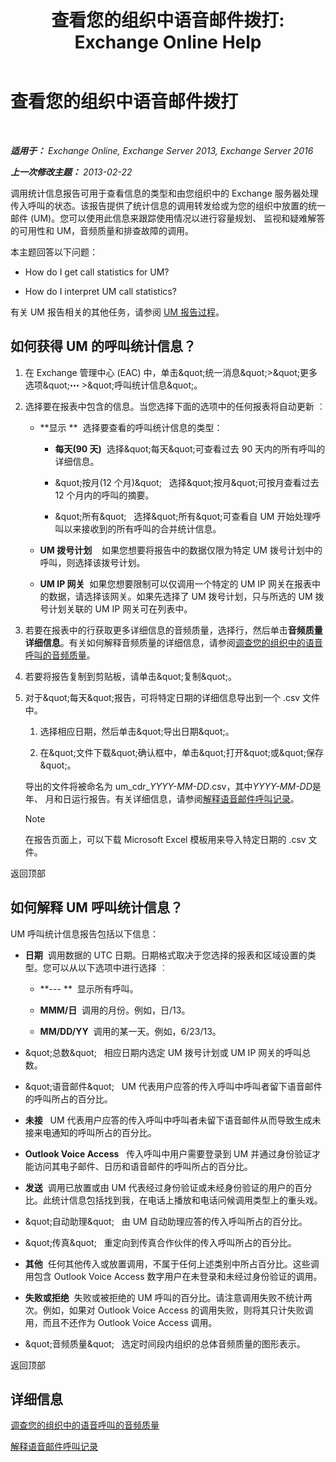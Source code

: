 ﻿---
title: '查看您的组织中语音邮件拨打: Exchange Online Help'
TOCTitle: 查看您的组织中语音邮件拨打
ms:assetid: f6fdbe17-d1d2-442a-aa13-06b908d9c33a
ms:mtpsurl: https://technet.microsoft.com/zh-cn/library/JJ659073(v=EXCHG.150)
ms:contentKeyID: 50556687
ms.date: 05/23/2018
mtps_version: v=EXCHG.150
ms.translationtype: MT
---

# 查看您的组织中语音邮件拨打

 

_**适用于：** Exchange Online, Exchange Server 2013, Exchange Server 2016_

_**上一次修改主题：** 2013-02-22_

调用统计信息报告可用于查看信息的类型和由您组织中的 Exchange 服务器处理传入呼叫的状态。该报告提供了统计信息的调用转发给或为您的组织中放置的统一邮件 (UM)。您可以使用此信息来跟踪使用情况以进行容量规划、 监视和疑难解答的可用性和 UM，音频质量和排查故障的调用。

本主题回答以下问题：

  - How do I get call statistics for UM?

  - How do I interpret UM call statistics?

有关 UM 报告相关的其他任务，请参阅 [UM 报告过程](um-reports-procedures-exchange-2013-help.md)。

## 如何获得 UM 的呼叫统计信息？

1.  在 Exchange 管理中心 (EAC) 中，单击\&quot;统一消息\&quot;\>\&quot;更多选项\&quot;![更多选项图标](images/JJ150550.5381819e-3b21-4873-8714-e9b956290b28(EXCHG.150).gif "更多选项图标") \>\&quot;呼叫统计信息\&quot;。

2.  选择要在报表中包含的信息。当您选择下面的选项中的任何报表将自动更新 ︰
    
      - **显示 **  选择要查看的呼叫统计信息的类型：
        
          - **每天(90 天)**  选择\&quot;每天\&quot;可查看过去 90 天内的所有呼叫的详细信息。
        
          - \&quot;按月(12 个月)\&quot;   选择\&quot;按月\&quot;可按月查看过去 12 个月内的呼叫的摘要。
        
          - \&quot;所有\&quot;   选择\&quot;所有\&quot;可查看自 UM 开始处理呼叫以来接收到的所有呼叫的合并统计信息。
    
      - **UM 拨号计划**    如果您想要将报告中的数据仅限为特定 UM 拨号计划中的呼叫，则选择该拨号计划。
    
      - **UM IP 网关**  如果您想要限制可以仅调用一个特定的 UM IP 网关在报表中的数据，请选择该网关。如果先选择了 UM 拨号计划，只与所选的 UM 拨号计划关联的 UM IP 网关可在列表中。

3.  若要在报表中的行获取更多详细信息的音频质量，选择行，然后单击**音频质量详细信息**。有关如何解释音频质量的详细信息，请参阅[调查您的组织中的语音呼叫的音频质量](investigate-the-audio-quality-of-voice-calls-in-your-organization-exchange-2013-help.md)。

4.  若要将报告复制到剪贴板，请单击\&quot;复制\&quot;。

5.  对于\&quot;每天\&quot;报告，可将特定日期的详细信息导出到一个 .csv 文件中。
    
    1.  选择相应日期，然后单击\&quot;导出日期\&quot;。
    
    2.  在\&quot;文件下载\&quot;确认框中，单击\&quot;打开\&quot;或\&quot;保存\&quot;。
    
    导出的文件将被命名为 um\_cdr\_*YYYY-MM-DD*.csv，其中*YYYY-MM-DD*是年、 月和日运行报告。有关详细信息，请参阅[解释语音邮件呼叫记录](interpret-voice-mail-call-records-exchange-2013-help.md)。
    
    > [!NOTE]
    > 在报告页面上，可以下载 Microsoft Excel 模板用来导入特定日期的 .csv 文件。


返回顶部

## 如何解释 UM 呼叫统计信息？

UM 呼叫统计信息报告包括以下信息：

  - **日期**  调用数据的 UTC 日期。日期格式取决于您选择的报表和区域设置的类型。您可以从以下选项中进行选择 ︰
    
      - **--- **  显示所有呼叫。
    
      - **MMM/日**  调用的月份。例如，日/13。
    
      - **MM/DD/YY**  调用的某一天。例如，6/23/13。

  - \&quot;总数\&quot;   相应日期内选定 UM 拨号计划或 UM IP 网关的呼叫总数。

  - \&quot;语音邮件\&quot;   UM 代表用户应答的传入呼叫中呼叫者留下语音邮件的呼叫所占的百分比。

  - **未接**   UM 代表用户应答的传入呼叫中呼叫者未留下语音邮件从而导致生成未接来电通知的呼叫所占的百分比。

  - **Outlook Voice Access**   传入呼叫中用户需要登录到 UM 并通过身份验证才能访问其电子邮件、日历和语音邮件的呼叫所占的百分比。

  - **发送**  调用已放置或由 UM 代表经过身份验证或未经身份验证的用户的百分比。此统计信息包括找到我，在电话上播放和电话问候调用类型上的重头戏。

  - \&quot;自动助理\&quot;   由 UM 自动助理应答的传入呼叫所占的百分比。

  - \&quot;传真\&quot;   重定向到传真合作伙伴的传入呼叫所占的百分比。

  - **其他**  任何其他传入或放置调用，不属于任何上述类别中所占百分比。这些调用包含 Outlook Voice Access 数字用户在未登录和未经过身份验证的调用。

  - **失败或拒绝**  失败或被拒绝的 UM 呼叫的百分比。请注意调用失败不统计两次。例如，如果对 Outlook Voice Access 的调用失败，则将其只计失败调用，而且不还作为 Outlook Voice Access 调用。

  - \&quot;音频质量\&quot;   选定时间段内组织的总体音频质量的图形表示。

返回顶部

## 详细信息

[调查您的组织中的语音呼叫的音频质量](investigate-the-audio-quality-of-voice-calls-in-your-organization-exchange-2013-help.md)

[解释语音邮件呼叫记录](interpret-voice-mail-call-records-exchange-2013-help.md)

